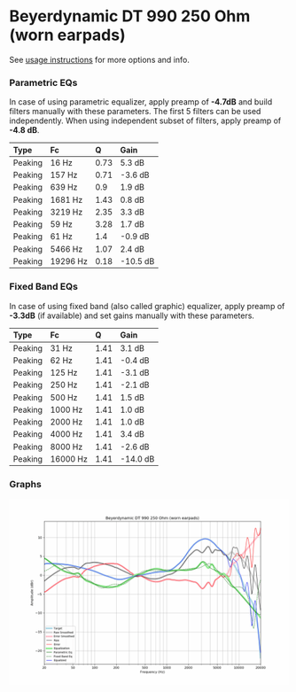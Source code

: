 # Beyerdynamic DT 990 250 Ohm (worn earpads)
See [usage instructions](https://github.com/jaakkopasanen/AutoEq#usage) for more options and info.

### Parametric EQs
In case of using parametric equalizer, apply preamp of **-4.7dB** and build filters manually
with these parameters. The first 5 filters can be used independently.
When using independent subset of filters, apply preamp of **-4.8 dB**.

| Type    | Fc       |    Q | Gain     |
|:--------|:---------|:-----|:---------|
| Peaking | 16 Hz    | 0.73 | 5.3 dB   |
| Peaking | 157 Hz   | 0.71 | -3.6 dB  |
| Peaking | 639 Hz   | 0.9  | 1.9 dB   |
| Peaking | 1681 Hz  | 1.43 | 0.8 dB   |
| Peaking | 3219 Hz  | 2.35 | 3.3 dB   |
| Peaking | 59 Hz    | 3.28 | 1.7 dB   |
| Peaking | 61 Hz    | 1.4  | -0.9 dB  |
| Peaking | 5466 Hz  | 1.07 | 2.4 dB   |
| Peaking | 19296 Hz | 0.18 | -10.5 dB |

### Fixed Band EQs
In case of using fixed band (also called graphic) equalizer, apply preamp of **-3.3dB**
(if available) and set gains manually with these parameters.

| Type    | Fc       |    Q | Gain     |
|:--------|:---------|:-----|:---------|
| Peaking | 31 Hz    | 1.41 | 3.1 dB   |
| Peaking | 62 Hz    | 1.41 | -0.4 dB  |
| Peaking | 125 Hz   | 1.41 | -3.1 dB  |
| Peaking | 250 Hz   | 1.41 | -2.1 dB  |
| Peaking | 500 Hz   | 1.41 | 1.5 dB   |
| Peaking | 1000 Hz  | 1.41 | 1.0 dB   |
| Peaking | 2000 Hz  | 1.41 | 1.0 dB   |
| Peaking | 4000 Hz  | 1.41 | 3.4 dB   |
| Peaking | 8000 Hz  | 1.41 | -2.6 dB  |
| Peaking | 16000 Hz | 1.41 | -14.0 dB |

### Graphs
![](./Beyerdynamic%20DT%20990%20250%20Ohm%20(worn%20earpads).png)